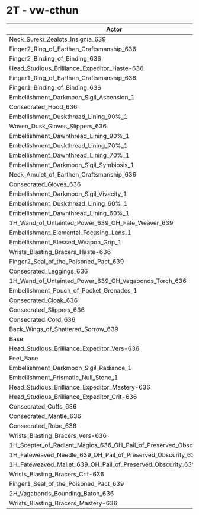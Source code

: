 # 2T - vw-cthun
| Actor | DPS | Increase |
|---|:---:|:---:|
|Neck_Sureki_Zealots_Insignia_639|1591572|1.30%|
|Finger2_Ring_of_Earthen_Craftsmanship_636|1590620|1.24%|
|Finger2_Binding_of_Binding_636|1590448|1.23%|
|Head_Studious_Brilliance_Expeditor_Haste-636|1588846|1.12%|
|Finger1_Ring_of_Earthen_Craftsmanship_636|1584751|0.86%|
|Finger1_Binding_of_Binding_636|1583849|0.81%|
|Embellishment_Darkmoon_Sigil_Ascension_1|1583104|0.76%|
|Consecrated_Hood_636|1582488|0.72%|
|Embellishment_Duskthread_Lining_90%_1|1581831|0.68%|
|Woven_Dusk_Gloves_Slippers_636|1581762|0.67%|
|Embellishment_Dawnthread_Lining_90%_1|1581172|0.64%|
|Embellishment_Duskthread_Lining_70%_1|1579891|0.55%|
|Embellishment_Dawnthread_Lining_70%_1|1578863|0.49%|
|Embellishment_Darkmoon_Sigil_Symbiosis_1|1578487|0.46%|
|Neck_Amulet_of_Earthen_Craftsmanship_636|1578413|0.46%|
|Consecrated_Gloves_636|1578393|0.46%|
|Embellishment_Darkmoon_Sigil_Vivacity_1|1578148|0.44%|
|Embellishment_Duskthread_Lining_60%_1|1577699|0.41%|
|Embellishment_Dawnthread_Lining_60%_1|1577321|0.39%|
|1H_Wand_of_Untainted_Power_639_OH_Fate_Weaver_639|1576988|0.37%|
|Embellishment_Elemental_Focusing_Lens_1|1574807|0.23%|
|Embellishment_Blessed_Weapon_Grip_1|1574799|0.23%|
|Wrists_Blasting_Bracers_Haste-636|1574109|0.19%|
|Finger2_Seal_of_the_Poisoned_Pact_639|1574099|0.19%|
|Consecrated_Leggings_636|1573348|0.14%|
|1H_Wand_of_Untainted_Power_639_OH_Vagabonds_Torch_636|1572401|0.08%|
|Embellishment_Pouch_of_Pocket_Grenades_1|1572045|0.05%|
|Consecrated_Cloak_636|1571896|0.05%|
|Consecrated_Slippers_636|1571482|0.02%|
|Consecrated_Cord_636|1571262|0.00%|
|Back_Wings_of_Shattered_Sorrow_639|1571191|0.00%|
|Base|1571186|0.00%|
|Head_Studious_Brilliance_Expeditor_Vers-636|1571103|-0.01%|
|Feet_Base|1570250|-0.06%|
|Embellishment_Darkmoon_Sigil_Radiance_1|1570158|-0.07%|
|Embellishment_Prismatic_Null_Stone_1|1570131|-0.07%|
|Head_Studious_Brilliance_Expeditor_Mastery-636|1569776|-0.09%|
|Head_Studious_Brilliance_Expeditor_Crit-636|1569489|-0.11%|
|Consecrated_Cuffs_636|1569382|-0.11%|
|Consecrated_Mantle_636|1569345|-0.12%|
|Consecrated_Robe_636|1568953|-0.14%|
|Wrists_Blasting_Bracers_Vers-636|1568016|-0.20%|
|1H_Scepter_of_Radiant_Magics_636_OH_Pail_of_Preserved_Obscurity_639|1567938|-0.21%|
|1H_Fateweaved_Needle_639_OH_Pail_of_Preserved_Obscurity_639|1566682|-0.29%|
|1H_Fateweaved_Mallet_639_OH_Pail_of_Preserved_Obscurity_639|1566375|-0.31%|
|Wrists_Blasting_Bracers_Crit-636|1565763|-0.35%|
|Finger1_Seal_of_the_Poisoned_Pact_639|1565258|-0.38%|
|2H_Vagabonds_Bounding_Baton_636|1565007|-0.39%|
|Wrists_Blasting_Bracers_Mastery-636|1564807|-0.41%|
